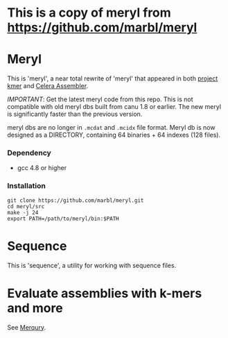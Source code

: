 # This is  a copy of meryl from https://github.com/marbl/meryl

# Meryl

This is 'meryl', a near total rewrite of 'meryl' that appeared in both
[project kmer](http://kmer.sourceforge.net/) and
[Celera Assembler](http://wgs-assembler.sourceforge.net/).

*IMPORTANT*: Get the latest meryl code from this repo. This is not compatible with old meryl dbs built from canu 1.8 or earlier. The new meryl is significantly faster than the previous version.

meryl dbs are no longer in `.mcdat` and `.mcidx` file format. Meryl db is now designed as a DIRECTORY, containing 64 binaries + 64 indexes (128 files).

### Dependency
* gcc 4.8 or higher

### Installation
```
git clone https://github.com/marbl/meryl.git
cd meryl/src
make -j 24
export PATH=/path/to/meryl/bin:$PATH
```

# Sequence

This is 'sequence', a utility for working with sequence files.


# Evaluate assemblies with k-mers and more

See [Merqury](https://github.com/marbl/merqury).

